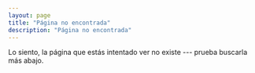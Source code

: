 ```yaml
---
layout: page
title: "Página no encontrada"
description: "Página no encontrada"
---  
```


Lo siento, la página que estás intentado ver no existe --- prueba buscarla más abajo.

<script type="text/javascript">
  var GOOG_FIXURL_LANG = 'es';
  var GOOG_FIXURL_SITE = '{{ site.url }}'
</script>
<script type="text/javascript"
  src="http://linkhelp.clients.google.com/tbproxy/lh/wm/fixurl.js">
</script>